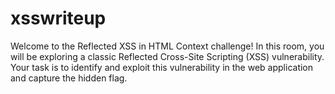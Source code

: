 # xsswriteup
Welcome to the Reflected XSS in HTML Context challenge! In this room, you will be exploring a classic Reflected Cross-Site Scripting (XSS) vulnerability. Your task is to identify and exploit this vulnerability in the web application and capture the hidden flag.
